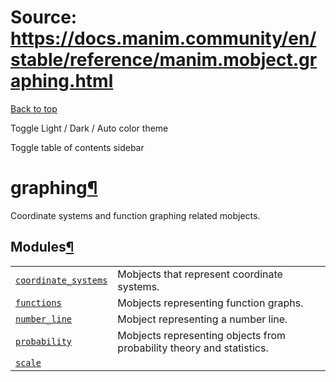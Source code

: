 # Source: https://docs.manim.community/en/stable/reference/manim.mobject.graphing.html

[Back to top](#)

Toggle Light / Dark / Auto color theme

Toggle table of contents sidebar

graphing[¶](#module-manim.mobject.graphing "Link to this heading")
==================================================================

Coordinate systems and function graphing related mobjects.

Modules[¶](#modules "Link to this heading")
-------------------------------------------

|  |  |
| --- | --- |
| [`coordinate_systems`](manim.mobject.graphing.coordinate_systems.html#module-manim.mobject.graphing.coordinate_systems "manim.mobject.graphing.coordinate_systems") | Mobjects that represent coordinate systems. |
| [`functions`](manim.mobject.graphing.functions.html#module-manim.mobject.graphing.functions "manim.mobject.graphing.functions") | Mobjects representing function graphs. |
| [`number_line`](manim.mobject.graphing.number_line.html#module-manim.mobject.graphing.number_line "manim.mobject.graphing.number_line") | Mobject representing a number line. |
| [`probability`](manim.mobject.graphing.probability.html#module-manim.mobject.graphing.probability "manim.mobject.graphing.probability") | Mobjects representing objects from probability theory and statistics. |
| [`scale`](manim.mobject.graphing.scale.html#module-manim.mobject.graphing.scale "manim.mobject.graphing.scale") |  |